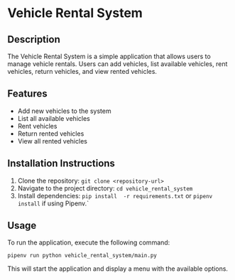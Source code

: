 # Vehicle Rental System

## Description
The Vehicle Rental System is a simple application that allows users to manage vehicle rentals. Users can add vehicles, list available vehicles, rent vehicles, return vehicles, and view rented vehicles.

## Features
- Add new vehicles to the system
- List all available vehicles
- Rent vehicles
- Return rented vehicles
- View all rented vehicles

## Installation Instructions
1. Clone the repository: `git clone <repository-url>`
2. Navigate to the project directory: `cd vehicle_rental_system`
3. Install dependencies: `pip install 
-r requirements.txt` or `pipenv 
install` if using Pipenv.`

## Usage
To run the application, execute the following command:
```
pipenv run python vehicle_rental_system/main.py
```
This will start the application and display a menu with the available options.
 




